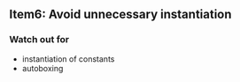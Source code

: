 ## Item6: Avoid unnecessary instantiation

### Watch out for

- instantiation of constants
- autoboxing
